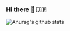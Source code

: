 ### Hi there 👋 🇯🇵


![Anurag's github stats](https://github-readme-stats.vercel.app/api?username=mikihito-h&count_private=true&hide=stars,contribs)
